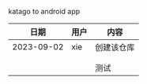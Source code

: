 katago to android app

| 日期       | 用户 | 内容       |
| ---------- | ---- | ---------- |
| 2023-09-02 | xie  | 创建该仓库 |
|            |      |            |
|            |      |            |
|            |      | 测试       |
